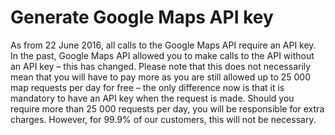 # Generate Google Maps API key

As from 22 June 2016, all calls to the Google Maps API require an API key. In the past, Google Maps API allowed you to make calls to the API without an API key – this has changed. Please note that this does not necessarily mean that you will have to pay more as you are still allowed up to 25 000 map requests per day for free – the only difference now is that it is mandatory to have an API key when the request is made. Should you require more than 25 000 requests per day, you will be responsible for extra charges. However, for 99.9% of our customers, this will not be necessary.
